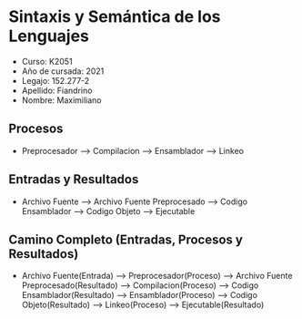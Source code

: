 # Sintaxis y Semántica de los Lenguajes

* Curso: K2051
* Año de cursada: 2021
* Legajo: 152.277-2
* Apellido: Fiandrino
* Nombre: Maximiliano

## Procesos
* Preprocesador --> Compilacion --> Ensamblador --> Linkeo

## Entradas y Resultados
* Archivo Fuente --> Archivo Fuente Preprocesado --> Codigo Ensamblador --> Codigo Objeto --> Ejecutable

## Camino Completo (Entradas, Procesos y Resultados)
* Archivo Fuente(Entrada) --> Preprocesador(Proceso) --> Archivo Fuente Preprocesado(Resultado) --> Compilacion(Proceso) --> Codigo Ensamblador(Resultado) --> Ensamblador(Proceso) --> Codigo Objeto(Resultado) --> Linkeo(Proceso) --> Ejecutable(Resultado)